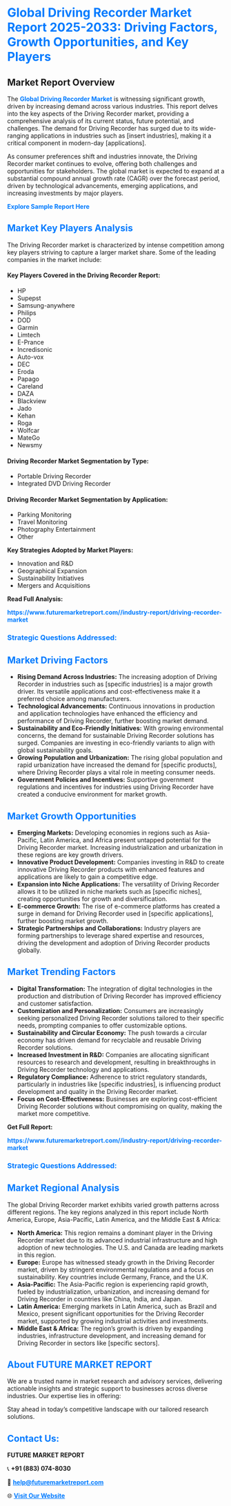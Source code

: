 <h1 style="color: #007BFF;">Global Driving Recorder Market Report 2025-2033: Driving Factors, Growth Opportunities, and Key Players</h1>

<section id="overview">
<h2>Market Report Overview</h2>
<p>The <a href="https://www.futuremarketreport.com//industry-report/driving-recorder-market" style="color: #007BFF; text-decoration: none;"><strong>Global Driving Recorder Market</strong></a> is witnessing significant growth, driven by increasing demand across various industries. This report delves into the key aspects of the Driving Recorder market, providing a comprehensive analysis of its current status, future potential, and challenges. The demand for Driving Recorder has surged due to its wide-ranging applications in industries such as [insert industries], making it a critical component in modern-day [applications].</p>
<p>As consumer preferences shift and industries innovate, the Driving Recorder market continues to evolve, offering both challenges and opportunities for stakeholders. The global market is expected to expand at a substantial compound annual growth rate (CAGR) over the forecast period, driven by technological advancements, emerging applications, and increasing investments by major players.</p>
</section>

<section id="overview">
<p><a href="https://www.futuremarketreport.com//request-sample/reportId=88973" style="color: #007BFF; text-decoration: none;"><strong>Explore Sample Report Here</strong></a></p>
</section>

<section id="key-players">
<h2 style="color: #007BFF;">Market Key Players Analysis</h2>
<p>The Driving Recorder market is characterized by intense competition among key players striving to capture a larger market share. Some of the leading companies in the market include:</p>
<h4>Key Players Covered in the Driving Recorder Report:</h4>
<ul><li>HP</li><li>Supepst</li><li>Samsung-anywhere</li><li>Philips</li><li>DOD</li><li>Garmin</li><li>Limtech</li><li>E-Prance</li><li>Incredisonic</li><li>Auto-vox</li><li>DEC</li><li>Eroda</li><li>Papago</li><li>Careland</li><li>DAZA</li><li>Blackview</li><li>Jado</li><li>Kehan</li><li>Roga</li><li>Wolfcar</li><li>MateGo</li><li>Newsmy</li></ul>
<h4>Driving Recorder Market Segmentation by Type:</h4>
<ul><li>Portable Driving Recorder</li><li>Integrated DVD Driving Recorder</li></ul>

<h4>Driving Recorder Market Segmentation by Application:</h4>
<ul><li>Parking Monitoring</li><li>Travel Monitoring</li><li>Photography Entertainment</li><li>Other</li></ul>
<p><strong>Key Strategies Adopted by Market Players:</strong></p>
<ul>
<li>Innovation and R&D</li>
<li>Geographical Expansion</li>
<li>Sustainability Initiatives</li>
<li>Mergers and Acquisitions</li>
</ul>
</section>

<section>
<p><strong>Read Full Analysis: </strong></p><a href="https://www.futuremarketreport.com//industry-report/driving-recorder-market" style="color: #007BFF; text-decoration: none;"><strong>https://www.futuremarketreport.com//industry-report/driving-recorder-market</strong></a>
<h3 style="color: #007BFF;">Strategic Questions Addressed:</h3>
</section>

<section id="driving-factors">
<h2 style="color: #007BFF;">Market Driving Factors</h2>
<ul>
<li><strong>Rising Demand Across Industries:</strong> The increasing adoption of Driving Recorder in industries such as [specific industries] is a major growth driver. Its versatile applications and cost-effectiveness make it a preferred choice among manufacturers.</li>
<li><strong>Technological Advancements:</strong> Continuous innovations in production and application technologies have enhanced the efficiency and performance of Driving Recorder, further boosting market demand.</li>
<li><strong>Sustainability and Eco-Friendly Initiatives:</strong> With growing environmental concerns, the demand for sustainable Driving Recorder solutions has surged. Companies are investing in eco-friendly variants to align with global sustainability goals.</li>
<li><strong>Growing Population and Urbanization:</strong> The rising global population and rapid urbanization have increased the demand for [specific products], where Driving Recorder plays a vital role in meeting consumer needs.</li>
<li><strong>Government Policies and Incentives:</strong> Supportive government regulations and incentives for industries using Driving Recorder have created a conducive environment for market growth.</li>
</ul>
</section>

<section id="growth-opportunities">
<h2 style="color: #007BFF;">Market Growth Opportunities</h2>
<ul>
<li><strong>Emerging Markets:</strong> Developing economies in regions such as Asia-Pacific, Latin America, and Africa present untapped potential for the Driving Recorder market. Increasing industrialization and urbanization in these regions are key growth drivers.</li>
<li><strong>Innovative Product Development:</strong> Companies investing in R&D to create innovative Driving Recorder products with enhanced features and applications are likely to gain a competitive edge.</li>
<li><strong>Expansion into Niche Applications:</strong> The versatility of Driving Recorder allows it to be utilized in niche markets such as [specific niches], creating opportunities for growth and diversification.</li>
<li><strong>E-commerce Growth:</strong> The rise of e-commerce platforms has created a surge in demand for Driving Recorder used in [specific applications], further boosting market growth.</li>
<li><strong>Strategic Partnerships and Collaborations:</strong> Industry players are forming partnerships to leverage shared expertise and resources, driving the development and adoption of Driving Recorder products globally.</li>
</ul>
</section>

<section id="trending-factors">
<h2 style="color: #007BFF;">Market Trending Factors</h2>
<ul>
<li><strong>Digital Transformation:</strong> The integration of digital technologies in the production and distribution of Driving Recorder has improved efficiency and customer satisfaction.</li>
<li><strong>Customization and Personalization:</strong> Consumers are increasingly seeking personalized Driving Recorder solutions tailored to their specific needs, prompting companies to offer customizable options.</li>
<li><strong>Sustainability and Circular Economy:</strong> The push towards a circular economy has driven demand for recyclable and reusable Driving Recorder solutions.</li>
<li><strong>Increased Investment in R&D:</strong> Companies are allocating significant resources to research and development, resulting in breakthroughs in Driving Recorder technology and applications.</li>
<li><strong>Regulatory Compliance:</strong> Adherence to strict regulatory standards, particularly in industries like [specific industries], is influencing product development and quality in the Driving Recorder market.</li>
<li><strong>Focus on Cost-Effectiveness:</strong> Businesses are exploring cost-efficient Driving Recorder solutions without compromising on quality, making the market more competitive.</li>
</ul>
</section>

<section>
<p><strong>Get Full Report: </strong></p><a href="https://www.futuremarketreport.com//industry-report/driving-recorder-market" style="color: #007BFF; text-decoration: none;"><strong>https://www.futuremarketreport.com//industry-report/driving-recorder-market</strong></a>
<h3 style="color: #007BFF;">Strategic Questions Addressed:</h3>
</section>


<section id="regional-analysis">
<h2 style="color: #007BFF;">Market Regional Analysis</h2>
<p>The global Driving Recorder market exhibits varied growth patterns across different regions. The key regions analyzed in this report include North America, Europe, Asia-Pacific, Latin America, and the Middle East & Africa:</p>
<ul>
<li><strong>North America:</strong> This region remains a dominant player in the Driving Recorder market due to its advanced industrial infrastructure and high adoption of new technologies. The U.S. and Canada are leading markets in this region.</li>
<li><strong>Europe:</strong> Europe has witnessed steady growth in the Driving Recorder market, driven by stringent environmental regulations and a focus on sustainability. Key countries include Germany, France, and the U.K.</li>
<li><strong>Asia-Pacific:</strong> The Asia-Pacific region is experiencing rapid growth, fueled by industrialization, urbanization, and increasing demand for Driving Recorder in countries like China, India, and Japan.</li>
<li><strong>Latin America:</strong> Emerging markets in Latin America, such as Brazil and Mexico, present significant opportunities for the Driving Recorder market, supported by growing industrial activities and investments.</li>
<li><strong>Middle East & Africa:</strong> The region’s growth is driven by expanding industries, infrastructure development, and increasing demand for Driving Recorder in sectors like [specific sectors].</li>
</ul>
</section>

<footer>
<h2 style="color: #007BFF;">About FUTURE MARKET REPORT</h2>
<p>We are a trusted name in market research and advisory services, delivering actionable insights and strategic support to businesses across diverse industries. Our expertise lies in offering:</p>

<p>Stay ahead in today’s competitive landscape with our tailored research solutions.</p>

<h2 style="color: #007BFF;">Contact Us:</h2>
<p><strong>FUTURE MARKET REPORT</strong></p>
<p>📞 <strong>+91 (883) 074-8030</strong></p>
<p>📧 <strong><a href="mailto:help@futuremarketreport.com" style="color: #007BFF;">help@futuremarketreport.com</a></strong></p>
<p>🌐 <strong><a href="https://www.futuremarketreport.com/" style="color: #007BFF;">Visit Our Website</a></strong></p>
</footer>